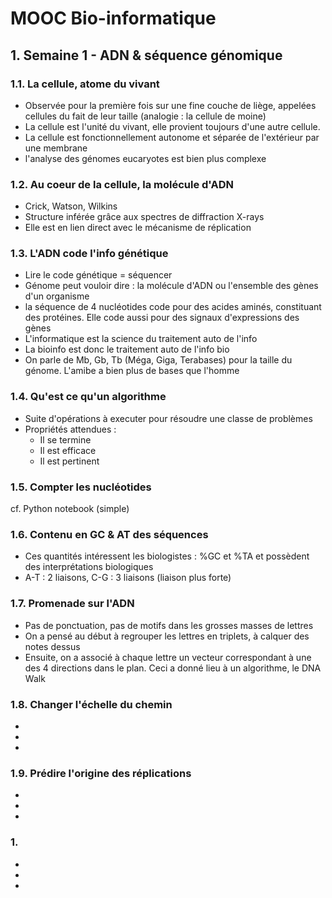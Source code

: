 # MOOC Bio-informatique 

## 1. Semaine 1 - ADN & séquence génomique 

### 1.1. La cellule, atome du vivant 

* Observée pour la première fois sur une fine couche de liège, appelées cellules du fait de leur taille (analogie : la cellule de moine)
* La cellule est l'unité du vivant, elle provient toujours d'une autre cellule. 
* La cellule est fonctionnellement autonome et séparée de l'extérieur par une membrane 
* l'analyse des génomes eucaryotes est bien plus complexe 

### 1.2. Au coeur de la cellule, la molécule d'ADN 

- Crick, Watson, Wilkins 
- Structure inférée grâce aux spectres de diffraction X-rays
- Elle est en lien direct avec le mécanisme de réplication
 
### 1.3. L'ADN code l'info génétique 

- Lire le code génétique = séquencer 
- Génome peut vouloir dire : la molécule d'ADN ou l'ensemble des gènes d'un organisme
- la séquence de 4 nucléotides code pour des acides aminés, constituant des protéines. Elle code aussi pour des signaux d'expressions des gènes 
- L'informatique est la science du traitement auto de l'info
- La bioinfo est donc le traitement auto de l'info bio
- On parle de Mb, Gb, Tb (Méga, Giga, Terabases) pour la taille du génome. L'amibe a bien plus de bases que l'homme 

### 1.4. Qu'est ce qu'un algorithme 

- Suite d'opérations à executer pour résoudre une classe de problèmes
- Propriétés attendues : 
  - Il se termine
  - Il est efficace 
  - Il est pertinent 

### 1.5. Compter les nucléotides

cf. Python notebook (simple)

### 1.6. Contenu en GC & AT des séquences 

- Ces quantités intéressent les biologistes : %GC et %TA et possèdent des interprétations biologiques 
- A-T : 2 liaisons, C-G : 3 liaisons (liaison plus forte)

### 1.7. Promenade sur l'ADN 

- Pas de ponctuation, pas de motifs dans les grosses masses de lettres  
- On a pensé au début à regrouper les lettres en triplets, à calquer des notes dessus
- Ensuite, on a associé à  chaque lettre un vecteur correspondant à une des 4 directions dans le plan. Ceci a donné lieu à un algorithme, le DNA Walk

### 1.8. Changer l'échelle du chemin 
- 
- 
- 

### 1.9. Prédire l'origine des réplications 
- 
- 
- 

### 1.
- 
- 
- 
